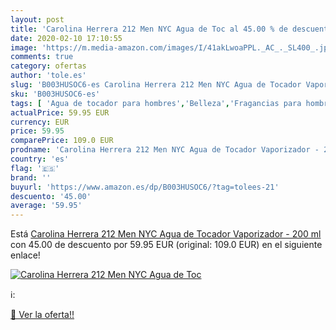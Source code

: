 ```yaml
---
layout: post
title: 'Carolina Herrera 212 Men NYC Agua de Toc al 45.00 % de descuento'
date: 2020-02-10 17:10:55
image: 'https://m.media-amazon.com/images/I/41akLwoaPPL._AC_._SL400_.jpg'
comments: true
category: ofertas
author: 'tole.es'
slug: 'B003HUSOC6-es Carolina Herrera 212 Men NYC Agua de Tocador Vaporizador -...'
sku: 'B003HUSOC6-es'
tags: [ 'Agua de tocador para hombres','Belleza','Fragancias para hombres','Perfumes y fragancias','Productos para el cuidado de la piel','Sets y juegos para el cuidado de la piel','agua','de','tocador', ]
actualPrice: 59.95 EUR
currency: EUR
price: 59.95
comparePrice: 109.0 EUR
prodname: 'Carolina Herrera 212 Men NYC Agua de Tocador Vaporizador - 200 ml'
country: 'es'
flag: '🇪🇸'
brand: ''
buyurl: 'https://www.amazon.es/dp/B003HUSOC6/?tag=tolees-21'
descuento: '45.00'
average: '59.95'
---
```


Está [Carolina Herrera 212 Men NYC Agua de Tocador Vaporizador - 200 ml](https://www.amazon.es/dp/B003HUSOC6/?tag=tolees-21) con 45.00 de descuento por 59.95 EUR (original: 109.0 EUR) en el siguiente enlace!

[![Carolina Herrera 212 Men NYC Agua de Toc](https://m.media-amazon.com/images/I/41akLwoaPPL._AC_._SL400_.jpg)](https://www.amazon.es/dp/B003HUSOC6/?tag=tolees-21)

ℹ️:


[🛒 Ver la oferta!!](https://www.amazon.es/dp/B003HUSOC6/?tag=tolees-21)
